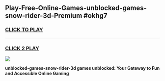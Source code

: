 
## Play-Free-Online-Games-unblocked-games-snow-rider-3d-Premium #okhg7
<h3>
<a href="https://premium.freeplayer.one?title=unblocked-games-snow-rider-3d&ref=8M">CLICK TO PLAY</a></h3>
<hr>

<h3>
<a href="https://premium.freeplayer.one?title=unblocked-games-snow-rider-3d&ref=8M">CLICK 2 PLAY</a>
  
</h3>

<a href="https://premium.freeplayer.one?title=unblocked-games-snow-rider-3d&ref=8M"><img src="https://clearcache.store/games.png"></a>


**unblocked-games-snow-rider-3d games unblocked: Your Gateway to Fun and Accessible Online Gaming**
